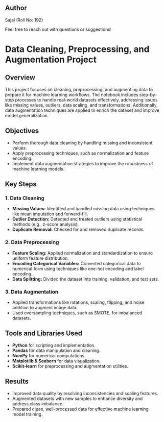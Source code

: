## Author
Sajal (Roll No: 192)

Feel free to reach out with questions or suggestions!

# Data Cleaning, Preprocessing, and Augmentation Project

## Overview
This project focuses on cleaning, preprocessing, and augmenting data to prepare it for machine learning workflows. The notebook includes step-by-step processes to handle real-world datasets effectively, addressing issues like missing values, outliers, data scaling, and transformations. Additionally, data augmentation techniques are applied to enrich the dataset and improve model generalization.

## Objectives
- Perform thorough data cleaning by handling missing and inconsistent values.
- Apply preprocessing techniques, such as normalization and feature encoding.
- Implement data augmentation strategies to improve the robustness of machine learning models.

## Key Steps

### 1. Data Cleaning
- **Missing Values:** Identified and handled missing data using techniques like mean imputation and forward-fill.
- **Outlier Detection:** Detected and treated outliers using statistical methods (e.g., z-score analysis).
- **Duplicate Removal:** Checked for and removed duplicate records.

### 2. Data Preprocessing
- **Feature Scaling:** Applied normalization and standardization to ensure uniform feature distribution.
- **Encoding Categorical Variables:** Converted categorical data to numerical form using techniques like one-hot encoding and label encoding.
- **Data Splitting:** Divided the dataset into training, validation, and test sets.

### 3. Data Augmentation
- Applied transformations like rotations, scaling, flipping, and noise addition to augment image data.
- Used oversampling techniques, such as SMOTE, for imbalanced datasets.

## Tools and Libraries Used
- **Python** for scripting and implementation.
- **Pandas** for data manipulation and cleaning.
- **NumPy** for numerical computations.
- **Matplotlib & Seaborn** for data visualization.
- **Scikit-learn** for preprocessing and augmentation utilities.

## Results
- Improved data quality by resolving inconsistencies and scaling features.
- Augmented datasets with new samples to enhance diversity and address class imbalance.
- Prepared clean, well-processed data for effective machine learning model training.


